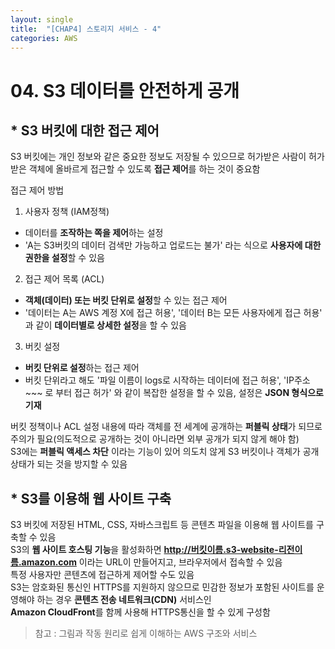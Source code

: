 ```yaml
---
layout: single
title:  "[CHAP4] 스토리지 서비스 - 4"
categories: AWS
---
```


# 04. S3 데이터를 안전하게 공개

## * S3 버킷에 대한 접근 제어

S3 버킷에는 개인 정보와 같은 중요한 정보도 저장될 수 있으므로 허가받은 사람이 허가받은 객체에 올바르게 접근할 수 있도록 **접근 제어**를 하는 것이 중요함  

접근 제어 방법
1. 사용자 정책 (IAM정책)
  - 데이터를 **조작하는 쪽을 제어**하는 설정
  - 'A는 S3버킷의 데이터 검색만 가능하고 업로드는 불가' 라는 식으로 **사용자에 대한 권한을 설정**할 수 있음

2. 접근 제어 목록 (ACL)
  - **객체(데이터) 또는 버킷 단위로 설정**할 수 있는 접근 제어
  - '데이터는 A는 AWS 계정 X에 접근 허용', '데이터 B는 모든 사용자에게 접근 허용' 과 같이 **데이터별로 상세한 설정**을 할 수 있음

3. 버킷 설정
  - **버킷 단위로 설정**하는 접근 제어
  - 버킷 단위라고 해도 '파일 이름이 logs로 시작하는 데이터에 접근 허용', 'IP주소 ~~~ 로 부터 접근 허가' 와 같이 복잡한 설정을 할 수 있음, 설정은 **JSON 형식으로 기재**

버킷 정책이나 ACL 설정 내용에 따라 객체를 전 세계에 공개하는 **퍼블릭 상태**가 되므로 주의가 필요(의도적으로 공개하는 것이 아니라면 외부 공개가 되지 않게 해야 함)  
S3에는 **퍼블릭 액세스 차단** 이라는 기능이 있어 의도치 않게 S3 버킷이나 객체가 공개 상태가 되는 것을 방지할 수 있음  


## * S3를 이용해 웹 사이트 구축

S3 버킷에 저장된 HTML, CSS, 자바스크립트 등 콘텐츠 파일을 이용해 웹 사이트를 구축할 수 있음  
S3의 **웹 사이트 호스팅 기능**을 활성화하면 **http://버킷이름.s3-website-리전이름.amazon.com** 이라는 URL이 만들어지고, 브라우저에서 접속할 수 있음  
특정 사용자만 콘텐츠에 접근하게 제어할 수도 있음  
S3는 암호화된 통신인 HTTPS를 지원하지 않으므로 민감한 정보가 포함된 사이트를 운영해야 하는 경우 **콘텐츠 전송 네트워크(CDN)** 서비스인  
**Amazon CloudFront**를 함께 사용해 HTTPS통신을 할 수 있게 구성함  



> 참고 : 그림과 작동 원리로 쉽게 이해하는 AWS 구조와 서비스